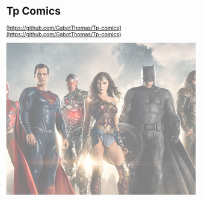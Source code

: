 # Tp Comics

[https://github.com/GabotThomas/Tp-comics](https://github.com/GabotThomas/Tp-comics)

![Comics](./asset/HWu44Bv.png "Comics")
